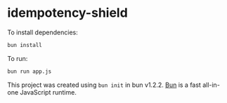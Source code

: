 # idempotency-shield

To install dependencies:

```bash
bun install
```

To run:

```bash
bun run app.js
```

This project was created using `bun init` in bun v1.2.2. [Bun](https://bun.sh) is a fast all-in-one JavaScript runtime.
